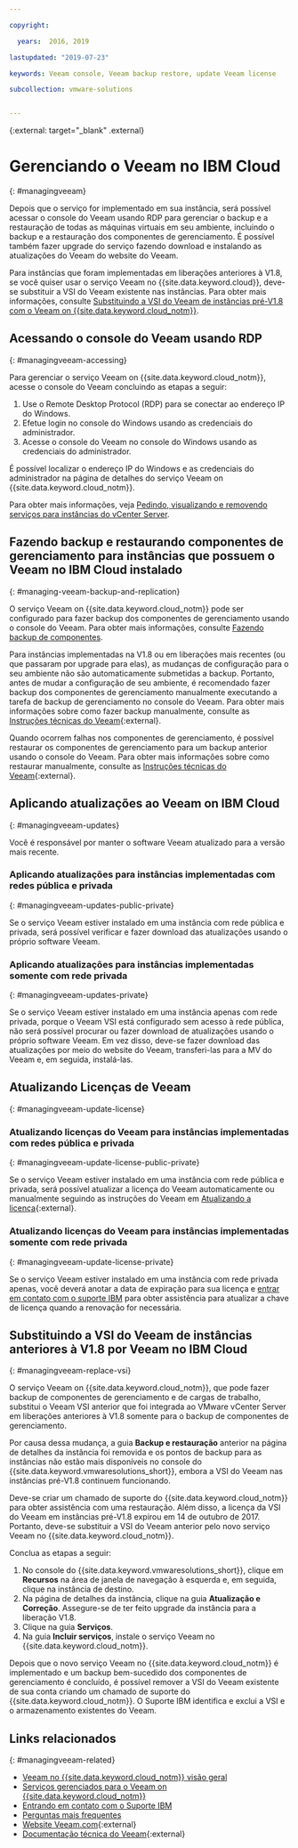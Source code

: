 ```yaml
---

copyright:

  years:  2016, 2019

lastupdated: "2019-07-23"

keywords: Veeam console, Veeam backup restore, update Veeam license

subcollection: vmware-solutions


---
```


{:external: target="_blank" .external}

# Gerenciando o Veeam no IBM Cloud
{: #managingveeam}

Depois que o serviço for implementado em sua instância, será possível acessar o console do Veeam usando RDP para gerenciar o backup e a restauração de todas as máquinas virtuais em seu ambiente, incluindo o backup e a restauração dos componentes de gerenciamento. É possível também fazer upgrade do serviço fazendo download e instalando as atualizações do Veeam do website do Veeam.

Para instâncias que foram implementadas em liberações anteriores à V1.8, se você quiser usar o serviço Veeam no {{site.data.keyword.cloud}}, deve-se substituir a VSI do Veeam existente nas instâncias. Para obter mais informações, consulte [Substituindo a VSI do Veeam de instâncias pré-V1.8 com o Veeam on {{site.data.keyword.cloud_notm}}](/docs/services/vmwaresolutions/services?topic=vmware-solutions-managingveeam#managingveeam-replace-vsi).

## Acessando o console do Veeam usando RDP
{: #managingveeam-accessing}

Para gerenciar o serviço Veeam on {{site.data.keyword.cloud_notm}}, acesse o console do Veeam concluindo as etapas
a seguir:
1. Use o Remote Desktop Protocol (RDP) para se conectar ao endereço IP do Windows.
2. Efetue login no console do Windows usando as credenciais do administrador.
3. Acesse o console do Veeam no console do Windows usando as credenciais do administrador.

É possível localizar o endereço IP do Windows e as credenciais do administrador na página de detalhes do serviço Veeam on {{site.data.keyword.cloud_notm}}.

Para obter mais informações, veja [Pedindo, visualizando e removendo serviços para instâncias do vCenter Server](/docs/services/vmwaresolutions/vcenter?topic=vmware-solutions-vc_addingremovingservices).

## Fazendo backup e restaurando componentes de gerenciamento para instâncias que possuem o Veeam no IBM Cloud instalado
{: #managing-veeam-backup-and-replication}

O serviço Veeam on {{site.data.keyword.cloud_notm}} pode ser configurado para fazer backup dos componentes de gerenciamento usando o console do Veeam. Para obter mais informações, consulte [Fazendo backup de componentes](/docs/services/vmwaresolutions/archiref/solution?topic=vmware-solutions-solution_backingup).

Para instâncias implementadas na V1.8 ou em liberações mais recentes (ou que passaram por upgrade para elas), as mudanças de configuração
para o seu ambiente não são automaticamente submetidas a backup. Portanto, antes de mudar a configuração de seu ambiente, é recomendado fazer backup dos componentes de gerenciamento manualmente executando a tarefa de backup de gerenciamento no console do Veeam. Para obter mais informações sobre como fazer backup manualmente, consulte
as [Instruções técnicas do Veeam](https://helpcenter.veeam.com/backup/vsphere/scheduing_manual.html){:external}.

Quando ocorrem falhas nos componentes de gerenciamento, é possível restaurar os componentes de gerenciamento para um backup anterior usando o console do Veeam. Para obter mais informações sobre como restaurar manualmente, consulte as
[Instruções
técnicas do Veeam]( https://helpcenter.veeam.com/backup/vsphere/performing_full_recovery.html){:external}.

## Aplicando atualizações ao Veeam on IBM Cloud
{: #managingveeam-updates}

Você é responsável por manter o software Veeam atualizado para a versão mais recente.

### Aplicando atualizações para instâncias implementadas com redes pública e privada
{: #managingveeam-updates-public-private}

Se o serviço Veeam estiver instalado em uma instância com rede pública e privada, será possível verificar e fazer download das atualizações usando o próprio software Veeam.

### Aplicando atualizações para instâncias implementadas somente com rede privada
{: #managingveeam-updates-private}

Se o serviço Veeam estiver instalado em uma instância apenas com rede privada, porque o Veeam VSI está configurado sem acesso à rede pública, não será possível procurar ou fazer download de atualizações usando o próprio software Veeam. Em vez disso, deve-se fazer download das atualizações por meio do website do Veeam, transferi-las para a MV do Veeam e, em seguida, instalá-las.

## Atualizando Licenças de Veeam
{: #managingveeam-update-license}

### Atualizando licenças do Veeam para instâncias implementadas com redes pública e privada
{: #managingveeam-update-license-public-private}

Se o serviço Veeam estiver instalado em uma instância com rede pública e privada, será possível atualizar a licença do Veeam automaticamente ou manualmente seguindo as instruções do Veeam em [Atualizando a licença]( https://helpcenter.veeam.com/docs/backup/vsphere/license_update.html){:external}.

### Atualizando licenças do Veeam para instâncias implementadas somente com rede privada
{: #managingveeam-update-license-private}

Se o serviço Veeam estiver instalado em uma instância com rede privada apenas, você deverá anotar a data de expiração
para sua licença e [entrar em contato com o suporte IBM](/docs/services/vmwaresolutions/vmonic?topic=vmware-solutions-trbl_support) para obter assistência para atualizar a chave de licença quando a renovação for necessária.

## Substituindo a VSI do Veeam de instâncias anteriores à V1.8 por Veeam no IBM Cloud
{: #managingveeam-replace-vsi}

O serviço Veeam on {{site.data.keyword.cloud_notm}}, que pode fazer backup de componentes de gerenciamento e de cargas de trabalho, substitui o Veeam VSI anterior que foi integrada ao VMware vCenter Server em liberações anteriores à V1.8 somente para o backup de componentes de gerenciamento.

Por causa dessa mudança, a guia **Backup e restauração** anterior na página de detalhes da instância
foi removida e os pontos de backup para as instâncias não estão mais disponíveis no
console do {{site.data.keyword.vmwaresolutions_short}}, embora a VSI do Veeam nas instâncias pré-V1.8 continuem
funcionando.

Deve-se criar um chamado de suporte do {{site.data.keyword.cloud_notm}} para obter assistência com uma restauração. Além disso, a licença da VSI do Veeam em instâncias pré-V1.8 expirou em 14 de outubro de 2017. Portanto, deve-se substituir a VSI do Veeam anterior pelo novo serviço Veeam no {{site.data.keyword.cloud_notm}}.

Conclua as etapas a seguir:
1. No console do {{site.data.keyword.vmwaresolutions_short}}, clique em **Recursos** na área de janela de navegação à esquerda e, em seguida, clique na instância de destino.
2. Na página de detalhes da instância, clique na guia **Atualização e Correção**. Assegure-se de ter feito upgrade da instância para a liberação V1.8.
3. Clique na guia **Serviços**.
4. Na guia **Incluir serviços**, instale o serviço Veeam no {{site.data.keyword.cloud_notm}}.

Depois que o novo serviço Veeam no {{site.data.keyword.cloud_notm}} é implementado e um backup bem-sucedido dos componentes de gerenciamento é concluído, é possível remover a VSI do Veeam existente de sua conta criando um chamado de suporte do {{site.data.keyword.cloud_notm}}. O Suporte IBM identifica e exclui a VSI e o armazenamento existentes do Veeam.

## Links relacionados
{: #managingveeam-related}

* [Veeam no {{site.data.keyword.cloud_notm}} visão geral](/docs/services/vmwaresolutions/services?topic=vmware-solutions-veeam_considerations)
* [Serviços gerenciados para o Veeam on {{site.data.keyword.cloud_notm}}](/docs/services/vmwaresolutions/services?topic=vmware-solutions-managing_veeam_services)
* [Entrando em contato com o Suporte IBM](/docs/services/vmwaresolutions/vmonic?topic=vmware-solutions-trbl_support)
* [Perguntas mais frequentes](/docs/services/vmwaresolutions/vmonic?topic=vmware-solutions-faq)
* [Website Veeam.com](https://www.veeam.com/){:external}
* [Documentação técnica do Veeam](https://www.veeam.com/documentation-guides-datasheets.html){:external}
